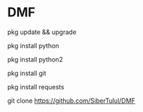 # DMF

 pkg update && upgrade

 pkg install python

 pkg install python2

 pkg install git

 pkg install requests

 git clone https://github.com/SiberTulul/DMF

